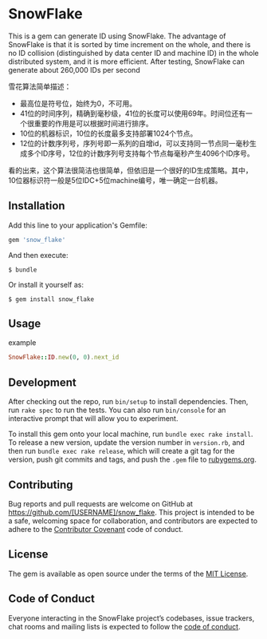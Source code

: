 # SnowFlake

This is a gem can generate ID using SnowFlake. The advantage of SnowFlake is that it is sorted by time increment on the whole, and there is no ID collision
(distinguished by data center ID and machine ID) in the whole distributed system, and it is more efficient.
After testing, SnowFlake can generate about 260,000 IDs per second

雪花算法简单描述： 
+ 最高位是符号位，始终为0，不可用。 
+ 41位的时间序列，精确到毫秒级，41位的长度可以使用69年。时间位还有一个很重要的作用是可以根据时间进行排序。 
+ 10位的机器标识，10位的长度最多支持部署1024个节点。 
+ 12位的计数序列号，序列号即一系列的自增id，可以支持同一节点同一毫秒生成多个ID序号，12位的计数序列号支持每个节点每毫秒产生4096个ID序号。

看的出来，这个算法很简洁也很简单，但依旧是一个很好的ID生成策略。其中，10位器标识符一般是5位IDC+5位machine编号，唯一确定一台机器。
## Installation

Add this line to your application's Gemfile:

```ruby
gem 'snow_flake'
```

And then execute:

    $ bundle

Or install it yourself as:

    $ gem install snow_flake

## Usage

example
```ruby
SnowFlake::ID.new(0, 0).next_id
```

## Development

After checking out the repo, run `bin/setup` to install dependencies. Then, run `rake spec` to run the tests. You can also run `bin/console` for an interactive prompt that will allow you to experiment.

To install this gem onto your local machine, run `bundle exec rake install`. To release a new version, update the version number in `version.rb`, and then run `bundle exec rake release`, which will create a git tag for the version, push git commits and tags, and push the `.gem` file to [rubygems.org](https://rubygems.org).

## Contributing

Bug reports and pull requests are welcome on GitHub at https://github.com/[USERNAME]/snow_flake. This project is intended to be a safe, welcoming space for collaboration, and contributors are expected to adhere to the [Contributor Covenant](http://contributor-covenant.org) code of conduct.

## License

The gem is available as open source under the terms of the [MIT License](https://opensource.org/licenses/MIT).

## Code of Conduct

Everyone interacting in the SnowFlake project’s codebases, issue trackers, chat rooms and mailing lists is expected to follow the [code of conduct](https://github.com/[USERNAME]/snow_flake/blob/master/CODE_OF_CONDUCT.md).
